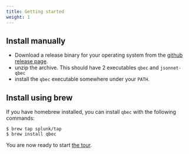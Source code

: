 ```yaml
---
title: Getting started
weight: 1
---
```


## Install manually

* Download a release binary for your operating system from the [github release page](https://github.com/splunk/qbec/releases). 
* unzip the archive. This should have 2 executables `qbec` and `jsonnet-qbec`
* install the `qbec` executable somewhere under your `PATH`.

## Install using brew

If you have homebrew installed, you can install `qbec` with the following commands:
```
$ brew tap splunk/tap
$ brew install qbec
```


You are now ready to start [the tour](../userguide/tour/).
